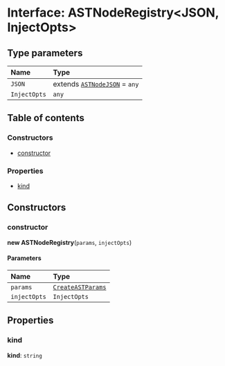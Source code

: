 # Interface: ASTNodeRegistry\<JSON, InjectOpts>

## Type parameters

| Name | Type |
| :------ | :------ |
| `JSON` | extends [`ASTNodeJSON`](/auto-docs/free-layout-editor/interfaces/ASTNodeJSON.md) = `any` |
| `InjectOpts` | `any` |

## Table of contents

### Constructors

* [constructor](/auto-docs/free-layout-editor/interfaces/ASTNodeRegistry.md#constructor)

### Properties

* [kind](/auto-docs/free-layout-editor/interfaces/ASTNodeRegistry.md#kind)

## Constructors

### constructor

**new ASTNodeRegistry**(`params`, `injectOpts`)

#### Parameters

| Name | Type |
| :------ | :------ |
| `params` | [`CreateASTParams`](/auto-docs/free-layout-editor/interfaces/CreateASTParams.md) |
| `injectOpts` | `InjectOpts` |

## Properties

### kind

**kind**: `string`
